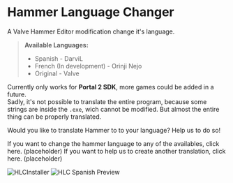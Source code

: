 # Hammer Language Changer

A Valve Hammer Editor modification change it's language.

>**Available Languages:**  
> * Spanish - DarviL  
> * French (In development) - Orinji Nejo  
> * Original - Valve  

Currently only works for **Portal 2 SDK**, more games could be added in a future.  
Sadly, it's not possible to translate the entire program, because some strings are inside the `.exe`, wich cannot be modified. But almost the entire thing can be properly translated.

Would you like to translate Hammer to to your language? Help us to do so!

If you want to change the hammer language to any of the availables, click here. (placeholder)
If you want to help us to create another translation, click here. (placeholder)

![HLCInstaller](https://imgur.com/a/4HIAvrR)
![HLC Spanish Preview](https://media.giphy.com/media/gJ2SMBaXdmGwQ0iBlc/giphy.gif)
